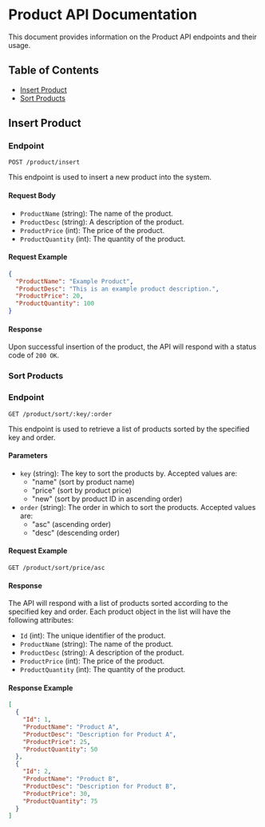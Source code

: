 # Product API Documentation

This document provides information on the Product API endpoints and their usage.

## Table of Contents
- [Insert Product](#insert-product)
- [Sort Products](#sort-products)

## Insert Product

### Endpoint
```
POST /product/insert
```

This endpoint is used to insert a new product into the system.

#### Request Body
- `ProductName` (string): The name of the product.
- `ProductDesc` (string): A description of the product.
- `ProductPrice` (int): The price of the product.
- `ProductQuantity` (int): The quantity of the product.

#### Request Example
```json
{
  "ProductName": "Example Product",
  "ProductDesc": "This is an example product description.",
  "ProductPrice": 20,
  "ProductQuantity": 100
}
```

#### Response
Upon successful insertion of the product, the API will respond with a status code of `200 OK`.

### Sort Products

### Endpoint
```
GET /product/sort/:key/:order
```

This endpoint is used to retrieve a list of products sorted by the specified key and order.

#### Parameters
- `key` (string): The key to sort the products by. Accepted values are:
  - "name" (sort by product name)
  - "price" (sort by product price)
  - "new" (sort by product ID in ascending order)
- `order` (string): The order in which to sort the products. Accepted values are:
  - "asc" (ascending order)
  - "desc" (descending order)

#### Request Example
```
GET /product/sort/price/asc
```

#### Response
The API will respond with a list of products sorted according to the specified key and order. Each product object in the list will have the following attributes:

- `Id` (int): The unique identifier of the product.
- `ProductName` (string): The name of the product.
- `ProductDesc` (string): A description of the product.
- `ProductPrice` (int): The price of the product.
- `ProductQuantity` (int): The quantity of the product.

#### Response Example
```json
[
  {
    "Id": 1,
    "ProductName": "Product A",
    "ProductDesc": "Description for Product A",
    "ProductPrice": 25,
    "ProductQuantity": 50
  },
  {
    "Id": 2,
    "ProductName": "Product B",
    "ProductDesc": "Description for Product B",
    "ProductPrice": 30,
    "ProductQuantity": 75
  }
]
```
